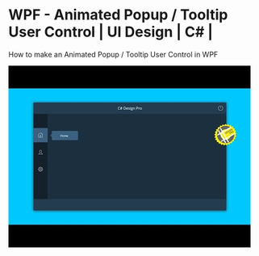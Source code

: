 # WPF - Animated Popup / Tooltip User Control | UI Design | C# |
How to make an Animated Popup / Tooltip User Control in WPF

![](Images/Popup%20Tooltip%20Image.jpg)
